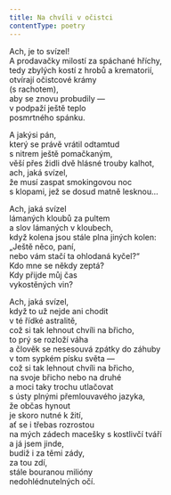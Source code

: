```yaml
---
title: Na chvíli v očistci
contentType: poetry
---
```


<section>

Ach, je to svízel!  
A prodavačky milostí za spáchané hříchy,  
tedy zbylých kostí z hrobů a krematorií,  
otvírají očistcové krámy  
(s rachotem),  
aby se znovu probudily —  
v podpaží ještě teplo  
posmrtného spánku.

</section>

<section>

A jakýsi pán,  
který se právě vrátil odtamtud  
s nitrem ještě pomačkaným,  
věší přes židli dvě hlásné trouby kalhot,  
ach, jaká svízel,  
že musí zaspat smokingovou noc  
s klopami, jež se dosud matně lesknou…

</section>

<section>

Ach, jaká svízel  
lámaných kloubů za pultem  
a slov lámaných v kloubech,  
když kolena jsou stále plna jiných kolen:  
„Ještě něco, paní,  
nebo vám stačí ta ohlodaná kyčel?“  
Kdo mne se někdy zeptá?  
Kdy přijde můj čas  
vykostěných vin?

</section>

<section>

Ach, jaká svízel,  
když to už nejde ani chodit  
v té řídké astralitě,  
což si tak lehnout chvíli na břicho,  
to prý se rozloží váha  
a člověk se nesesouvá zpátky do záhuby  
v tom sypkém písku světa —  
což si tak lehnout chvíli na břicho,  
na svoje břicho nebo na druhé  
a moci taky trochu utlačovat  
s ústy plnými přemlouvavého jazyka,  
že občas hynout  
je skoro nutné k žití,  
ať se i třebas rozrostou  
na mých zádech macešky s kostlivčí tváří  
a já jsem jinde,  
budiž i za těmi zády,  
za tou zdí,  
stále bouranou milióny  
nedohlédnutelných očí.

</section>

